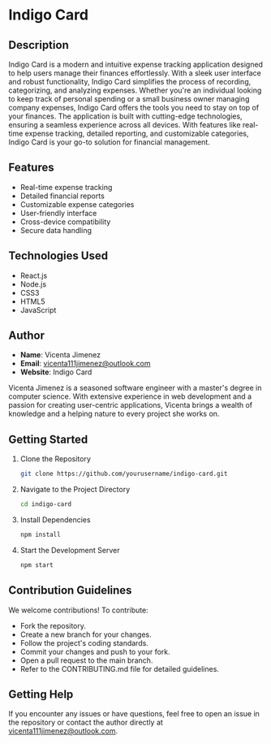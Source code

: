 # Indigo Card

## Description

Indigo Card is a modern and intuitive expense tracking application designed to help users manage their finances effortlessly. With a sleek user interface and robust functionality, Indigo Card simplifies the process of recording, categorizing, and analyzing expenses. Whether you're an individual looking to keep track of personal spending or a small business owner managing company expenses, Indigo Card offers the tools you need to stay on top of your finances. The application is built with cutting-edge technologies, ensuring a seamless experience across all devices. With features like real-time expense tracking, detailed reporting, and customizable categories, Indigo Card is your go-to solution for financial management.

## Features

- Real-time expense tracking
- Detailed financial reports
- Customizable expense categories
- User-friendly interface
- Cross-device compatibility
- Secure data handling

## Technologies Used

- React.js
- Node.js
- CSS3
- HTML5
- JavaScript

## Author

- **Name**: Vicenta Jimenez
- **Email**: vicenta111jimenez@outlook.com
- **Website**: Indigo Card

Vicenta Jimenez is a seasoned software engineer with a master's degree in computer science. With extensive experience in web development and a passion for creating user-centric applications, Vicenta brings a wealth of knowledge and a helping nature to every project she works on.

## Getting Started

1. Clone the Repository
   ```bash
   git clone https://github.com/yourusername/indigo-card.git
2. Navigate to the Project Directory
   ```bash
   cd indigo-card
3. Install Dependencies
   ```bash
   npm install
4. Start the Development Server
   ```bash
   npm start


## Contribution Guidelines
We welcome contributions! To contribute:

- Fork the repository.
- Create a new branch for your changes.
- Follow the project's coding standards.
- Commit your changes and push to your fork.
- Open a pull request to the main branch.
- Refer to the CONTRIBUTING.md file for detailed guidelines.

## Getting Help
If you encounter any issues or have questions, feel free to open an issue in the repository or contact the author directly at vicenta111jimenez@outlook.com.


